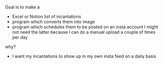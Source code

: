 Goal is to make a

- Excel or Notion list of incantations
- program which converts them into image
- program which schedules them to be posted on an insta account
  I might not need the latter because I can do a manual upload a couple of times per day

why?

- I want my incantations to show up in my own insta feed on a daily basis
